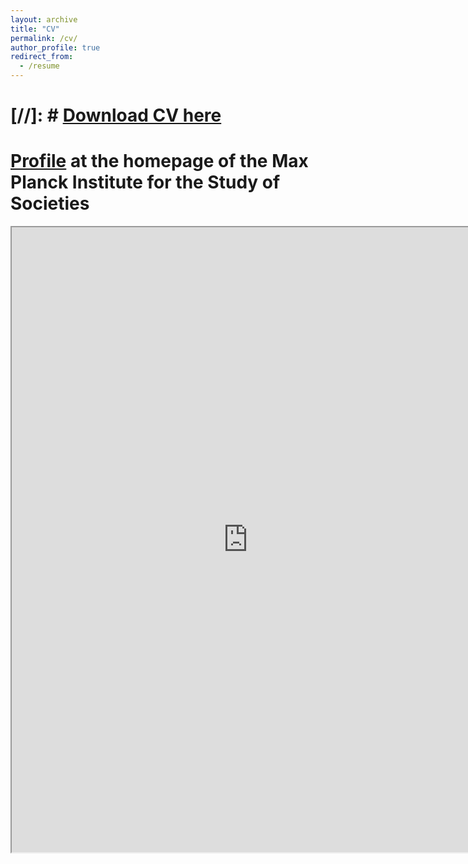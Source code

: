 ```yaml
---
layout: archive
title: "CV"
permalink: /cv/
author_profile: true
redirect_from:
  - /resume
---
```





[//]: # [Download CV here](http://dariatisch.github.io/files/CV_Tisch.pdf)
======

[Profile](https://www.mpifg.de/person/111589) at the homepage of the Max Planck Institute for the Study of Societies
======

  <iframe src="http://dariatisch.github.io/files/CV_Tisch.pdf" width="150%" height="1000px"></iframe>

